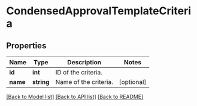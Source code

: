 # CondensedApprovalTemplateCriteria

## Properties
Name | Type | Description | Notes
------------ | ------------- | ------------- | -------------
**id** | **int** | ID of the criteria. | 
**name** | **string** | Name of the criteria. | [optional] 

[[Back to Model list]](../README.md#documentation-for-models) [[Back to API list]](../README.md#documentation-for-api-endpoints) [[Back to README]](../README.md)


